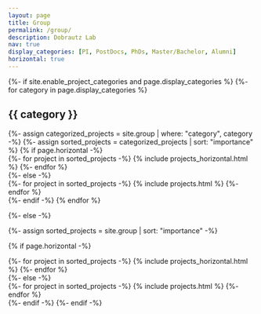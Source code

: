 ```yaml
---
layout: page
title: Group
permalink: /group/
description: Dobrautz Lab
nav: true
display_categories: [PI, PostDocs, PhDs, Master/Bachelor, Alumni]
horizontal: true
---
```



<!-- pages/group.md -->
<div class="group">
{%- if site.enable_project_categories and page.display_categories %}
  <!-- Display categorized group -->
  {%- for category in page.display_categories %}
  <h2 class="category">{{ category }}</h2>
  {%- assign categorized_projects = site.group | where: "category", category -%}
  {%- assign sorted_projects = categorized_projects | sort: "importance" %}
  <!-- Generate cards for each project -->
  {% if page.horizontal -%}
  <div class="container">
    <div class="row row-cols-2">
    {%- for project in sorted_projects -%}
      {% include projects_horizontal.html %}
    {%- endfor %}
    </div>
  </div>
  {%- else -%}
  <div class="grid">
    {%- for project in sorted_projects -%}
      {% include projects.html %}
    {%- endfor %}
  </div>
  {%- endif -%}
  {% endfor %}

{%- else -%}
<!-- Display group without categories -->
  {%- assign sorted_projects = site.group | sort: "importance" -%}
  <!-- Generate cards for each project -->
  {% if page.horizontal -%}
  <div class="container">
    <div class="row row-cols-2">
    {%- for project in sorted_projects -%}
      {% include projects_horizontal.html %}
    {%- endfor %}
    </div>
  </div>
  {%- else -%}
  <div class="grid">
    {%- for project in sorted_projects -%}
      {% include projects.html %}
    {%- endfor %}
  </div>
  {%- endif -%}
{%- endif -%}
</div>